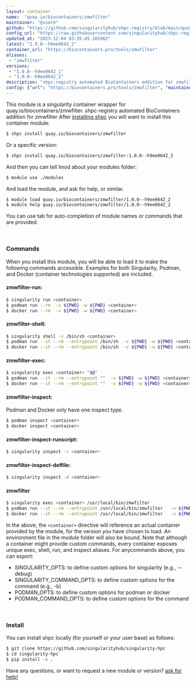 ```yaml
---
layout: container
name:  "quay.io/biocontainers/zmwfilter"
maintainer: "@vsoch"
github: "https://github.com/singularityhub/shpc-registry/blob/main/quay.io/biocontainers/zmwfilter/container.yaml"
config_url: "https://raw.githubusercontent.com/singularityhub/shpc-registry/main/quay.io/biocontainers/zmwfilter/container.yaml"
updated_at: "2023-12-04 03:35:45.165962"
latest: "1.0.0--h9ee0642_2"
container_url: "https://biocontainers.pro/tools/zmwfilter"
aliases:
 - "zmwfilter"
versions:
 - "1.0.0--h9ee0642_1"
 - "1.0.0--h9ee0642_2"
description: "shpc-registry automated BioContainers addition for zmwfilter"
config: {"url": "https://biocontainers.pro/tools/zmwfilter", "maintainer": "@vsoch", "description": "shpc-registry automated BioContainers addition for zmwfilter", "latest": {"1.0.0--h9ee0642_2": "sha256:ee5a1eb21e788955a1b9ca6a98d4056dd326094eb35c1e7ed7d39e9a423a1670"}, "tags": {"1.0.0--h9ee0642_1": "sha256:3356d3b21e4fc7e41d4a92feb570900a9013c5e3c717e1fc35a480db5f95926c", "1.0.0--h9ee0642_2": "sha256:ee5a1eb21e788955a1b9ca6a98d4056dd326094eb35c1e7ed7d39e9a423a1670"}, "docker": "quay.io/biocontainers/zmwfilter", "aliases": {"zmwfilter": "/usr/local/bin/zmwfilter"}}
---
```


This module is a singularity container wrapper for quay.io/biocontainers/zmwfilter.
shpc-registry automated BioContainers addition for zmwfilter
After [installing shpc](#install) you will want to install this container module:


```bash
$ shpc install quay.io/biocontainers/zmwfilter
```

Or a specific version:

```bash
$ shpc install quay.io/biocontainers/zmwfilter:1.0.0--h9ee0642_2
```

And then you can tell lmod about your modules folder:

```bash
$ module use ./modules
```

And load the module, and ask for help, or similar.

```bash
$ module load quay.io/biocontainers/zmwfilter/1.0.0--h9ee0642_2
$ module help quay.io/biocontainers/zmwfilter/1.0.0--h9ee0642_2
```

You can use tab for auto-completion of module names or commands that are provided.

<br>

### Commands

When you install this module, you will be able to load it to make the following commands accessible.
Examples for both Singularity, Podman, and Docker (container technologies supported) are included.

#### zmwfilter-run:

```bash
$ singularity run <container>
$ podman run --rm  -v ${PWD} -w ${PWD} <container>
$ docker run --rm  -v ${PWD} -w ${PWD} <container>
```

#### zmwfilter-shell:

```bash
$ singularity shell -s /bin/sh <container>
$ podman run --it --rm --entrypoint /bin/sh  -v ${PWD} -w ${PWD} <container>
$ docker run --it --rm --entrypoint /bin/sh  -v ${PWD} -w ${PWD} <container>
```

#### zmwfilter-exec:

```bash
$ singularity exec <container> "$@"
$ podman run --it --rm --entrypoint ""  -v ${PWD} -w ${PWD} <container> "$@"
$ docker run --it --rm --entrypoint ""  -v ${PWD} -w ${PWD} <container> "$@"
```

#### zmwfilter-inspect:

Podman and Docker only have one inspect type.

```bash
$ podman inspect <container>
$ docker inspect <container>
```

#### zmwfilter-inspect-runscript:

```bash
$ singularity inspect -r <container>
```

#### zmwfilter-inspect-deffile:

```bash
$ singularity inspect -d <container>
```


#### zmwfilter

```bash
$ singularity exec <container> /usr/local/bin/zmwfilter
$ podman run --it --rm --entrypoint /usr/local/bin/zmwfilter   -v ${PWD} -w ${PWD} <container> -c " $@"
$ docker run --it --rm --entrypoint /usr/local/bin/zmwfilter   -v ${PWD} -w ${PWD} <container> -c " $@"
```



In the above, the `<container>` directive will reference an actual container provided
by the module, for the version you have chosen to load. An environment file in the
module folder will also be bound. Note that although a container
might provide custom commands, every container exposes unique exec, shell, run, and
inspect aliases. For anycommands above, you can export:

 - SINGULARITY_OPTS: to define custom options for singularity (e.g., --debug)
 - SINGULARITY_COMMAND_OPTS: to define custom options for the command (e.g., -b)
 - PODMAN_OPTS: to define custom options for podman or docker
 - PODMAN_COMMAND_OPTS: to define custom options for the command

<br>

### Install

You can install shpc locally (for yourself or your user base) as follows:

```bash
$ git clone https://github.com/singularityhub/singularity-hpc
$ cd singularity-hpc
$ pip install -e .
```

Have any questions, or want to request a new module or version? [ask for help!](https://github.com/singularityhub/singularity-hpc/issues)